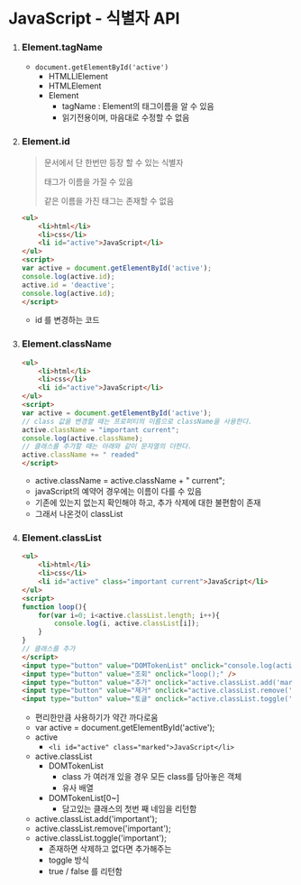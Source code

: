 # JavaScript - 식별자 API

1. ### Element.tagName

   - `document.getElementById('active')`
     - HTMLLIElement
     - HTMLElement
     - Element
       - tagName : Element의 태그이름을 알 수 있음
       - 읽기전용이며, 마음대로 수정할 수 없음

2. ### Element.id

   > 문서에서 단 한번만 등장 할 수 있는 식별자
   >
   > 태그가 이름을 가질 수 있음
   >
   > 같은 이름을 가진 태그는 존재할 수 없음

   ```html
   <ul>
       <li>html</li>
       <li>css</li>
       <li id="active">JavaScript</li>
   </ul>
   <script>
   var active = document.getElementById('active');
   console.log(active.id);
   active.id = 'deactive';
   console.log(active.id);
   </script>
   ```

   - id 를 변경하는 코드

3. ### Element.className

   ```html
   <ul>
       <li>html</li>
       <li>css</li>
       <li id="active">JavaScript</li>
   </ul>
   <script>
   var active = document.getElementById('active');
   // class 값을 변경할 때는 프로퍼티의 이름으로 className을 사용한다.
   active.className = "important current";
   console.log(active.className);
   // 클래스를 추가할 때는 아래와 같이 문자열의 더한다.
   active.className += " readed"
   </script>
   ```

   - active.className = active.className + " current";
   - javaScript의 예약어 경우에는 이름이 다를 수 있음
   - 기존에 있는지 없는지 확인해야 하고, 추가 삭제에 대한 불편함이 존재
   - 그래서 나온것이 classList

4. ### Element.classList

   ```html
   <ul>
       <li>html</li>
       <li>css</li>
       <li id="active" class="important current">JavaScript</li>
   </ul>
   <script>
   function loop(){
       for(var i=0; i<active.classList.length; i++){
           console.log(i, active.classList[i]);
       }
   }
   // 클래스를 추가
   </script>
   <input type="button" value="DOMTokenList" onclick="console.log(active.classList);" />
   <input type="button" value="조회" onclick="loop();" />
   <input type="button" value="추가" onclick="active.classList.add('marked');" />
   <input type="button" value="제거" onclick="active.classList.remove('important');" />
   <input type="button" value="토글" onclick="active.classList.toggle('current');" />
   ```

   - 편리한만큼 사용하기가 약간 까다로움
   - var active = document.getElementById('active');
   - active
     - `<li id="active" class="marked">JavaScript</li>`
   - active.classList
     - DOMTokenList
       - class 가 여러개 있을 경우 모든 class를 담아놓은 객체
       - 유사 배열
     - DOMTokenList[0~]
       - 담고있는 클래스의 첫번 째 네임을 리턴함
   - active.classList.add('important');
   - active.classList.remove('important');
   - active.classList.toggle('important');
     - 존재하면 삭제하고 없다면 추가해주는
     - toggle 방식
     - true / false 를 리턴함